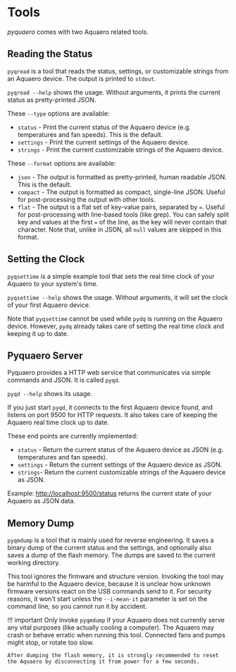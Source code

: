 # Tools

_pyquaero_ comes with two Aquaero related tools.

## Reading the Status

`pyqread` is a tool that reads the status, settings, or customizable strings from an Aquaero device. The output is printed to `stdout`.

`pyqread --help` shows the usage. Without arguments, it prints the current status as pretty-printed JSON.

These `--type` options are available:

- `status` - Print the current status of the Aquaero device (e.g. temperatures and fan speeds). This is the default.
- `settings` - Print the current settings of the Aquaero device.
- `strings` - Print the current customizable strings of the Aquaero device.

These `--format` options are available:

- `json` - The output is formatted as pretty-printed, human readable JSON. This is the default.
- `compact` - The output is formatted as compact, single-line JSON. Useful for post-processing the output with other tools.
- `flat` - The output is a flat set of key-value pairs, separated by `=`. Useful for post-processing with line-based tools (like grep). You can safely split key and values at the first `=` of the line, as the key will never contain that character. Note that, unlike in JSON, all `null` values are skipped in this format.

## Setting the Clock

`pyqsettime` is a simple example tool that sets the real time clock of your Aquaero to your system's time.

`pyqsettime --help` shows the usage. Without arguments, it will set the clock of your first Aquaero device.

Note that `pyqsettime` cannot be used while `pydq` is running on the Aquaero device. However, `pydq` already takes care of setting the real time clock and keeping it up to date.

## Pyquaero Server

Pyquaero provides a HTTP web service that communicates via simple commands and JSON. It is called `pyqd`.

`pyqd --help` shows its usage.

If you just start `pyqd`, it connects to the first Aquaero device found, and listens on port 9500 for HTTP requests. It also takes care of keeping the Aquaero real time clock up to date.

These end points are currently implemented:

- `status` - Return the current status of the Aquaero device as JSON (e.g. temperatures and fan speeds).
- `settings` - Return the current settings of the Aquaero device as JSON.
- `strings`- Return the current customizable strings of the Aquaero device as JSON.

Example: [http://localhost:9500/status](http://localhost:9500/status) returns the current state of your Aquaero as JSON data.

## Memory Dump

`pyqmdump` is a tool that is mainly used for reverse engineering. It saves a binary dump of the current status and the settings, and optionally also saves a dump of the flash memory. The dumps are saved to the current working directory.

This tool ignores the firmware and structure version. Invoking the tool may be harmful to the Aquaero device, because it is unclear how unknown firmware versions react on the USB commands send to it. For security reasons, it won't start unless the `--i-mean-it` parameter is set on the command line, so you cannot run it by accident.

!!! important
    Only invoke `pyqmdump` if your Aquaero does not currently serve any vital purposes (like actually cooling a computer). The Aquaero may crash or behave erratic when running this tool. Connected fans and pumps might stop, or rotate too slow.

    After dumping the flash memory, it is strongly recommended to reset the Aquaero by disconnecting it from power for a few seconds.
